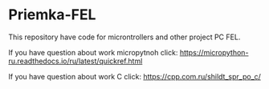 # Priemka-FEL
This repository have code for microntrollers and other project PC FEL.


If you have question about work micropytnoh click: https://micropython-ru.readthedocs.io/ru/latest/quickref.html

If you have question about work C click: https://cpp.com.ru/shildt_spr_po_c/

